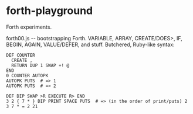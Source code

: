 # forth-playground

Forth experiments.

forth00.js -- bootstrapping Forth. VARIABLE, ARRAY, CREATE/DOES>, IF, BEGIN, AGAIN, VALUE/DEFER, and stuff. Butchered, Ruby-like syntax:
```
DEF COUNTER
  CREATE ,
  RETURN DUP 1 SWAP +! @
END
0 COUNTER AUTOPK
AUTOPK PUTS  # => 1
AUTOPK PUTS  # => 2

DEF DIP SWAP >R EXECUTE R> END
3 2 { 7 * } DIP PRINT SPACE PUTS  # => (in the order of print/puts) 2 3 7 * = 2 21
```
